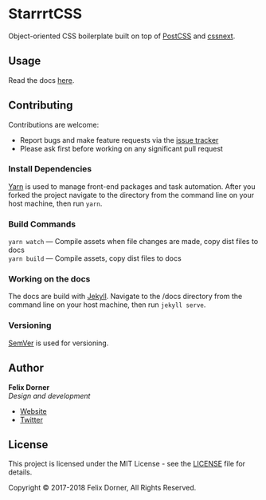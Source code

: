 # StarrrtCSS

Object-oriented CSS boilerplate built on top of [PostCSS](http://postcss.org/) and [cssnext](http://cssnext.io/).

## Usage

Read the docs [here](https://felixdorner.github.io/StarrrtCSS/).

## Contributing

Contributions are welcome:

- Report bugs and make feature requests via the [issue tracker](https://github.com/felixdorner/StarrrtCSS/issues)
- Please ask first before working on any significant pull request

### Install Dependencies

[Yarn](https://yarnpkg.com/) is used to manage front-end packages and task automation. After you forked the project navigate to the directory from the command line on your host machine, then run `yarn`.

### Build Commands

`yarn watch` — Compile assets when file changes are made, copy dist files to docs  
`yarn build` — Compile assets, copy dist files to docs

### Working on the docs

The docs are build with [Jekyll](https://jekyllrb.com/). Navigate to the /docs directory from the command line on your host machine, then run `jekyll serve`.

### Versioning

[SemVer](http://semver.org/) is used for versioning.

## Author

**Felix Dorner**  
*Design and development*

- [Website](https://felixdorner.de)
- [Twitter](https://twitter.com/felixdorner)

## License

This project is licensed under the MIT License - see the [LICENSE](https://github.com/felixdorner/StarrrtCSS/blob/master/LICENSE) file for details.

Copyright © 2017-2018 Felix Dorner, All Rights Reserved.
